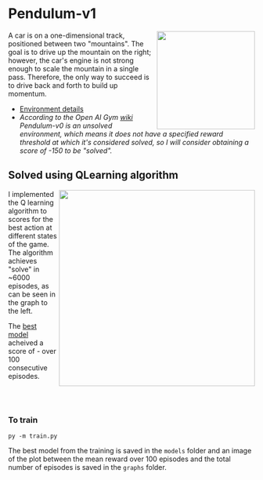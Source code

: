 # Pendulum-v1
<img align="right" width="200" src="https://www.gymlibrary.dev/_images/pendulum.gif">A car is on a one-dimensional track, positioned between two "mountains". The goal is to drive up the mountain on the right; however, the car's engine is not strong enough to scale the mountain in a single pass. Therefore, the only way to succeed is to drive back and forth to build up momentum.
* [Environment details](https://www.gymlibrary.dev/environments/classic_control/pendulum/)
* *According to the Open AI Gym [wiki](https://github.com/openai/gym/wiki/Leaderboard) Pendulum-v0 is an unsolved environment, which means it does not have a specified reward threshold at which it's considered solved, so I will consider obtaining a score of -150 to be "solved".*

## Solved using QLearning algorithm
<img align="right" width="400" src="assets/mean_rewards_graph.png">I implemented the Q learning algorithm to scores for the best action at different states of the game. The algorithm achieves "solve" in ~6000 episodes, as can be seen in the graph to the left.

The [best model](models) acheived a score of *-* over 100 consecutive episodes.




<br>
<br>

### To train
```console
py -m train.py
```
The best model from the training is saved in the `models` folder and an image of the plot between the mean reward over 100 episodes and the total number of episodes is saved in the `graphs` folder.
